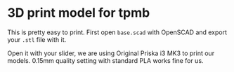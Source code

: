 # 3D print model for tpmb 

This is pretty easy to print. First open ```base.scad``` with OpenSCAD and
export your ```.stl``` file with it.

Open it with your slider, we are using 
Original Priska i3 MK3 to print our models. 0.15mm quality setting with standard
PLA works fine for us.

